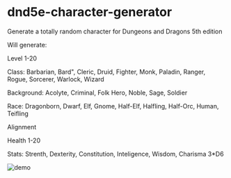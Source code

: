 # dnd5e-character-generator
Generate a totally random character for Dungeons and Dragons 5th edition

Will generate:

Level 1-20

Class: Barbarian, Bard", Cleric, Druid, Fighter, Monk, Paladin, Ranger, Rogue, Sorcerer, Warlock, Wizard

Background: Acolyte, Criminal, Folk Hero, Noble, Sage, Soldier

Race: Dragonborn, Dwarf, Elf, Gnome, Half-Elf, Halfling, Half-Orc, Human, Teifling

Alignment

Health 1-20

Stats: Strenth, Dexterity, Constitution, Inteligence, Wisdom, Charisma 3*D6

![demo](https://user-images.githubusercontent.com/100001938/231737231-66831669-520b-41f9-8e0a-e0f62554f28a.gif)
